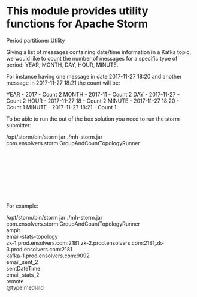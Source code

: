 # This module provides utility functions for Apache Storm


Period partitioner Utility

Giving a list of messages containing date/time information in a Kafka topic, we would like to count the number of messages for a specific type of period: YEAR, MONTH, DAY, HOUR, MINUTE.

For instance having one message in date 2017-11-27 18:20 and another message in 2017-11-27 18:21 the count will be:

YEAR - 2017 - Count 2
MONTH - 2017-11 - Count 2
DAY - 2017-11-27 - Count 2
HOUR - 2017-11-27 18 - Count 2
MINUTE - 2017-11-27 18:20 - Count 1
MINUTE - 2017-11-27 18:21 - Count 1

To be able to run the out of the box solution you need to run the storm submitter:

/opt/storm/bin/storm jar ./mh-storm.jar com.ensolvers.storm.GroupAndCountTopologyRunner \
<customer-name> \
<topology-name> \
<zookeeper-urls> \
<producer-url> \
<read-topic> \
<json-field> \
<write-topic> \
<local-remote-cluster> \
<key-fields>

For example:

/opt/storm/bin/storm jar ./mh-storm.jar com.ensolvers.storm.GroupAndCountTopologyRunner \
ampit \
email-stats-topology \
zk-1.prod.ensolvers.com:2181,zk-2.prod.ensolvers.com:2181,zk-3.prod.ensolvers.com:2181 \
kafka-1.prod.ensolvers.com:9092 \
email_sent_2 \
sentDateTime \
email_stats_2 \
remote \
@type mediaId